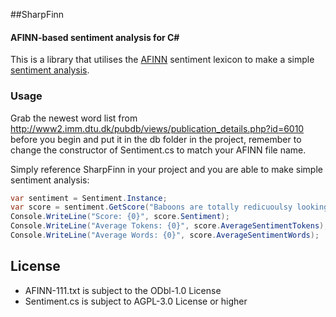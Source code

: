 ##SharpFinn
#### AFINN-based sentiment analysis for C#
This is a library that utilises the [AFINN](http://www2.imm.dtu.dk/pubdb/views/publication_details.php?id=6010) sentiment lexicon to make a simple [sentiment analysis](http://en.wikipedia.org/wiki/Sentiment_analysis).

### Usage

Grab the newest word list from http://www2.imm.dtu.dk/pubdb/views/publication_details.php?id=6010 before you begin and put it
in the db folder in the project, remember to change the constructor of Sentiment.cs to match your AFINN file name.

Simply reference SharpFinn in your project and you are able to make simple sentiment analysis:

```csharp
var sentiment = Sentiment.Instance;
var score = sentiment.GetScore("Baboons are totally redicuoulsy looking with their ugly red bottoms");
Console.WriteLine("Score: {0}", score.Sentiment);
Console.WriteLine("Average Tokens: {0}", score.AverageSentimentTokens);
Console.WriteLine("Average Words: {0}", score.AverageSentimentWords);
```

License
-------
* AFINN-111.txt is subject to the ODbl-1.0 License
* Sentiment.cs is subject to AGPL-3.0 License or higher